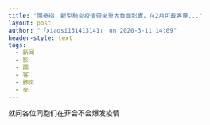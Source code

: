 ```yaml
---
title: "國泰指，新型肺炎疫情帶來重大負面影響，在2月可載客量..."
layout: post
author: "「xiaosi131413141」 on 2020-3-11 14:09"
header-style: text
tags:
  - 新闻
  - 影
  - 面
  - 客
  - 肺炎
  - 來
---
```


<head></head>
<body>
  就问各位同胞们在菲会不会爆发疫情
 <br>
</body>


